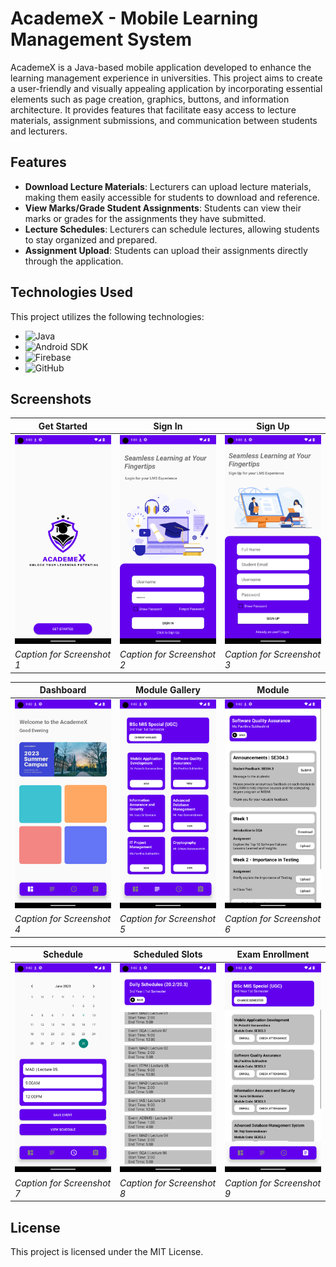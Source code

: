 # AcademeX - Mobile Learning Management System

AcademeX is a Java-based mobile application developed to enhance the learning management experience in universities. This project aims to create a user-friendly and visually appealing application by incorporating essential elements such as page creation, graphics, buttons, and information architecture. It provides features that facilitate easy access to lecture materials, assignment submissions, and communication between students and lecturers.

## Features

- **Download Lecture Materials**: Lecturers can upload lecture materials, making them easily accessible for students to download and reference.
- **View Marks/Grade Student Assignments**: Students can view their marks or grades for the assignments they have submitted.
- **Lecture Schedules**: Lecturers can schedule lectures, allowing students to stay organized and prepared.
- **Assignment Upload**: Students can upload their assignments directly through the application.

## Technologies Used

This project utilizes the following technologies:

- ![Java](https://img.shields.io/badge/-Java-orange?logo=java&logoColor=white&labelColor=007396)
- ![Android SDK](https://img.shields.io/badge/-Android%20SDK-green?logo=android&logoColor=white&labelColor=3DDC84)
- ![Firebase](https://img.shields.io/badge/-Firebase-yellow?logo=firebase&logoColor=white&labelColor=FFCA28)
- ![GitHub](https://img.shields.io/badge/-GitHub-black?logo=github&logoColor=white&labelColor=181717)

## Screenshots

| Get Started                  | Sign In                      | Sign Up                      | 
| ---------------------------- | ---------------------------- | ---------------------------- | 
| ![Screenshot 1](ProjectDetails/Screenshot_1686324801.png) | ![Screenshot 2](ProjectDetails/Screenshot_1686324788.png) | ![Screenshot 3](ProjectDetails/Screenshot_1686324791.png) 
| *Caption for Screenshot 1*   | *Caption for Screenshot 2*   | *Caption for Screenshot 3*   |

| Dashboard                    | Module Gallery               | Module                       |
| ---------------------------- | ---------------------------- | ---------------------------- |
| ![Screenshot 5](ProjectDetails/Screenshot_1686324752.png) | ![Screenshot 6](ProjectDetails/Screenshot_1686324756.png) | ![Screenshot 7](ProjectDetails/Screenshot_1686324758.png)
| *Caption for Screenshot 4*   | *Caption for Screenshot 5*   | *Caption for Screenshot 6*   |

| Schedule                     | Scheduled Slots              | Exam Enrollment              |
| ---------------------------- | ---------------------------- | ---------------------------- |
| ![Screenshot 5](ProjectDetails/Screenshot_1686324765.png) | ![Screenshot 6](ProjectDetails/Screenshot_1686324771.png) | ![Screenshot 7](ProjectDetails/Screenshot_1686324774.png)
| *Caption for Screenshot 7*   | *Caption for Screenshot 8*   | *Caption for Screenshot 9*   |


## License
This project is licensed under the MIT License.
